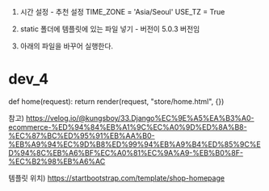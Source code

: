 1. 시간 설정 - 추천 설정
   TIME_ZONE = 'Asia/Seoul'
   USE_TZ = True

2. static 폴더에 템플릿에 있는 파일 넣기 - 버전이 5.0.3 버전임
3. 아래의 파일을 바꾸어 실행한다.

# dev_4

def home(request):
return render(request, "store/home.html", {})

참고)
https://velog.io/@kungsboy/33.Django%EC%9E%A5%EA%B3%A0-ecommerce-%ED%94%84%EB%A1%9C%EC%A0%9D%ED%8A%B8-%EC%87%BC%ED%95%91%EB%AA%B0-%EB%A9%94%EC%9D%B8%ED%99%94%EB%A9%B4%ED%85%9C%ED%94%8C%EB%A6%BF%EC%A0%81%EC%9A%A9-%EB%B0%8F-%EC%B2%98%EB%A6%AC

템플릿 위치)
https://startbootstrap.com/template/shop-homepage
